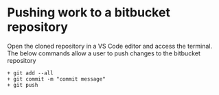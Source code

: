 # Pushing work to a bitbucket repository
Open the cloned repository in a VS Code editor and access the terminal.  
The below commands allow a user to push changes to the bitbucket repository  

  ```
  + git add --all
  + git commit -m "commit message"
  + git push
  
  ```